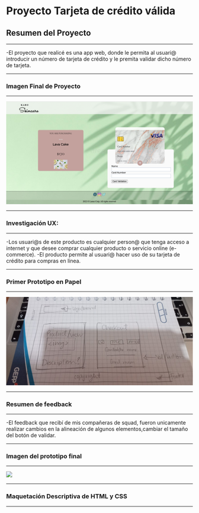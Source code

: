 # Proyecto Tarjeta de crédito válida

## Resumen del Proyecto
***
-El proyecto que realicé es una app web, donde le permita al usuari@ introducir un número de tarjeta de crédito y le premita validar dicho número de tarjeta.
***
### Imagen Final de Proyecto
***
![](<./imgfinal.png>)
***
### Investigación UX:
***
-Los usuari@s de este producto es cualquier person@ que tenga acceso a internet y que desee comprar cualquier producto o servicio online (e-commerce).
-El producto permite al usuari@ hacer uso de su tarjeta de crédito para compras en línea.
***
### Primer Prototipo en Papel
*** 
![](<./prototipo papel.jpeg>)
***
### Resumen de feedback
***
-El feedback que recibí de mis compañeras de squad, fueron unicamente realizar cambios en la alineación de algunos elementos,cambiar el tamaño del botón de validar.
***
### Imagen del prototipo final
***
![](<./PROTOTIPO FINAL.png>)
***
### Maquetación Descriptiva de HTML y CSS
***







